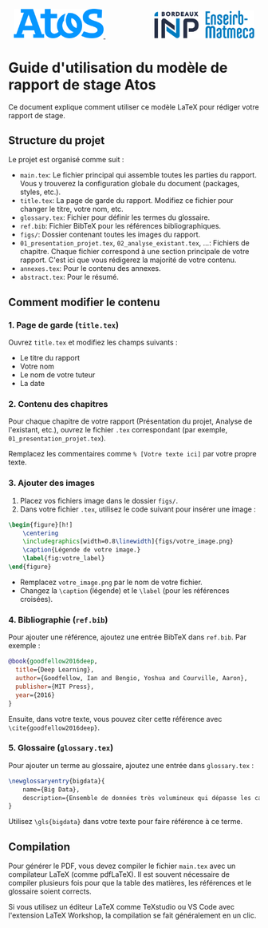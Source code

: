<p align="center">
  <a href="https://atos.net/en/">
    <img src="figs/Atos-logo.png" alt="Atos Logo" width="180"/>
  </a>
  &nbsp;&nbsp;&nbsp;&nbsp;&nbsp;&nbsp;&nbsp;&nbsp;&nbsp;&nbsp;&nbsp;&nbsp;&nbsp;&nbsp;&nbsp;&nbsp;&nbsp;&nbsp;&nbsp;&nbsp;&nbsp;&nbsp;&nbsp;&nbsp;
  <img src="figs/logo_em.png" alt="School Logo" width="200"/>
</p>

# Guide d'utilisation du modèle de rapport de stage Atos

Ce document explique comment utiliser ce modèle LaTeX pour rédiger votre rapport de stage.

## Structure du projet

Le projet est organisé comme suit :

- `main.tex`: Le fichier principal qui assemble toutes les parties du rapport. Vous y trouverez la configuration globale du document (packages, styles, etc.).
- `title.tex`: La page de garde du rapport. Modifiez ce fichier pour changer le titre, votre nom, etc.
- `glossary.tex`: Fichier pour définir les termes du glossaire.
- `ref.bib`: Fichier BibTeX pour les références bibliographiques.
- `figs/`: Dossier contenant toutes les images du rapport.
- `01_presentation_projet.tex`, `02_analyse_existant.tex`, ...: Fichiers de chapitre. Chaque fichier correspond à une section principale de votre rapport. C'est ici que vous rédigerez la majorité de votre contenu.
- `annexes.tex`: Pour le contenu des annexes.
- `abstract.tex`: Pour le résumé.

## Comment modifier le contenu

### 1. Page de garde (`title.tex`)

Ouvrez `title.tex` et modifiez les champs suivants :
- Le titre du rapport
- Votre nom
- Le nom de votre tuteur
- La date

### 2. Contenu des chapitres

Pour chaque chapitre de votre rapport (Présentation du projet, Analyse de l'existant, etc.), ouvrez le fichier `.tex` correspondant (par exemple, `01_presentation_projet.tex`).

Remplacez les commentaires comme `% [Votre texte ici]` par votre propre texte.

### 3. Ajouter des images

1. Placez vos fichiers image dans le dossier `figs/`.
2. Dans votre fichier `.tex`, utilisez le code suivant pour insérer une image :

```latex
\begin{figure}[h!]
    \centering
    \includegraphics[width=0.8\linewidth]{figs/votre_image.png}
    \caption{Légende de votre image.}
    \label{fig:votre_label}
\end{figure}
```
- Remplacez `votre_image.png` par le nom de votre fichier.
- Changez la `\caption` (légende) et le `\label` (pour les références croisées).

### 4. Bibliographie (`ref.bib`)

Pour ajouter une référence, ajoutez une entrée BibTeX dans `ref.bib`. Par exemple :

```bibtex
@book{goodfellow2016deep,
  title={Deep Learning},
  author={Goodfellow, Ian and Bengio, Yoshua and Courville, Aaron},
  publisher={MIT Press},
  year={2016}
}
```

Ensuite, dans votre texte, vous pouvez citer cette référence avec `\cite{goodfellow2016deep}`.

### 5. Glossaire (`glossary.tex`)

Pour ajouter un terme au glossaire, ajoutez une entrée dans `glossary.tex` :

```latex
\newglossaryentry{bigdata}{
    name={Big Data},
    description={Ensemble de données très volumineux qui dépasse les capacités des outils traditionnels de gestion de données.}
}
```

Utilisez `\gls{bigdata}` dans votre texte pour faire référence à ce terme.

## Compilation

Pour générer le PDF, vous devez compiler le fichier `main.tex` avec un compilateur LaTeX (comme pdfLaTeX). Il est souvent nécessaire de compiler plusieurs fois pour que la table des matières, les références et le glossaire soient corrects.

Si vous utilisez un éditeur LaTeX comme TeXstudio ou VS Code avec l'extension LaTeX Workshop, la compilation se fait généralement en un clic. 